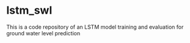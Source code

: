 # lstm_swl
This is a code repository of an LSTM model training and evaluation for ground water level prediction
